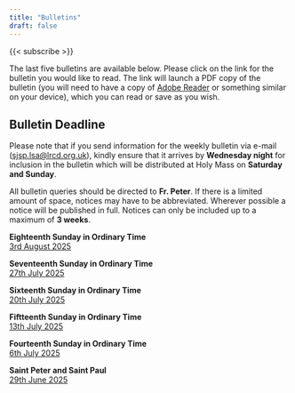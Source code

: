 ```yaml
---
title: "Bulletins"
draft: false
---
```


{{< subscribe >}}

The last five bulletins are available below. Please click on the link for the bulletin you would like to read. The link will launch a PDF copy of the bulletin (you will need to have a copy of [Adobe Reader](https://get.adobe.com/reader/) or something similar on your device), which you can read or save as you wish.

## Bulletin Deadline

Please note that if you send information for the weekly bulletin via e-mail ([sjsp.lsa@lrcd.org.uk](mailto:sjsp.lsa@lrcd.org.uk)), kindly ensure that it arrives by **Wednesday night** for inclusion in the bulletin which will be distributed at Holy Mass on **Saturday and Sunday**.

All bulletin queries should be directed to **Fr. Peter**. If there is a limited amount of space, notices may have to be abbreviated. Wherever possible a notice will be published in full. Notices can only be included up to a maximum of **3 weeks**.

**Eighteenth Sunday in Ordinary Time**  
[3rd August 2025](/bulletins/Bulletin030825.pdf)  

**Seventeenth Sunday in Ordinary Time**  
[27th July 2025](/bulletins/Bulletin270725.pdf)  

**Sixteenth Sunday in Ordinary Time**  
[20th July 2025](/bulletins/Bulletin200725.pdf)  

**Fiftteenth Sunday in Ordinary Time**  
[13th July 2025](/bulletins/Bulletin130725.pdf)  

**Fourteenth Sunday in Ordinary Time**  
[6th July 2025](/bulletins/Bulletin060725.pdf)  

**Saint Peter and Saint Paul**  
[29th June 2025](/bulletins/Bulletin290625.pdf)  
